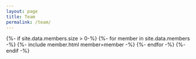 ```yaml
---
layout: page
title: Team 
permalink: /team/
---
```


{%- if site.data.members.size > 0-%}
    {%- for member in site.data.members -%}
        {%- include member.html member=member -%}
    {%- endfor -%}
{%- endif -%}
